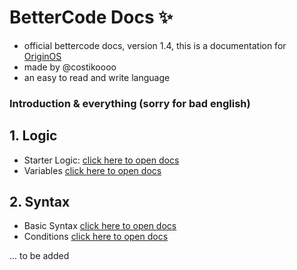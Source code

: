 # **BetterCode Docs** ✨
- official bettercode docs, version 1.4, this is a documentation for [OriginOS](https://github.com/Mistium/Origin-OS)
- made by @costikoooo
- an easy to read and write language

### Introduction & everything (sorry for bad english)

## 1. Logic
- Starter Logic:
[click here to open docs](https://github.com/koo1140/BetterCode-Docs/blob/main/logic.md)
- Variables
[click here to open docs](https://github.com/koo1140/BetterCode-Docs/blob/main/variables.md)

## 2. Syntax
- Basic Syntax
[click here to open docs](https://github.com/koo1140/BetterCode-Docs/blob/main/basicsyntax.md)
- Conditions
[click here to open docs](https://github.com/koo1140/BetterCode-Docs/blob/main/conditions.md)

... to be added
